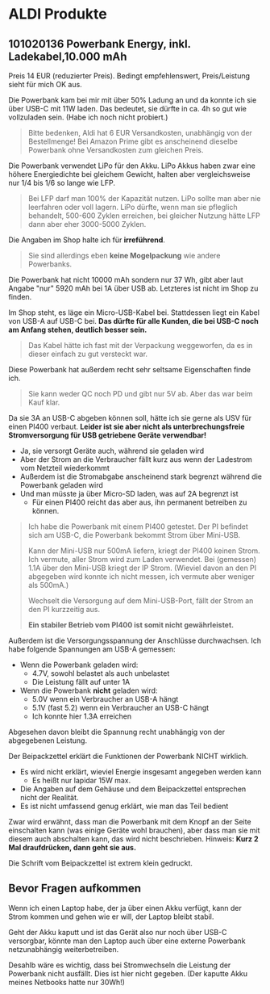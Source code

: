 # ALDI Produkte

## 101020136 Powerbank Energy, inkl. Ladekabel,10.000 mAh

Preis 14 EUR (reduzierter Preis).  Bedingt empfehlenswert, Preis/Leistung sieht für mich OK aus.

Die Powerbank kam bei mir mit über 50% Ladung an und da konnte ich sie über USB-C mit 11W laden.
Das bedeutet, sie dürfte in ca. 4h so gut wie vollzuladen sein.  (Habe ich noch nicht probiert.)

> Bitte bedenken, Aldi hat 6 EUR Versandkosten, unabhängig von der Bestellmenge!
> Bei Amazon Prime gibt es anscheinend dieselbe Powerbank ohne Versandkosten zum gleichen Preis.

Die Powerbank verwendet LiPo für den Akku.  LiPo Akkus haben zwar eine höhere Energiedichte
bei gleichem Gewicht, halten aber vergleichsweise nur 1/4 bis 1/6 so lange wie LFP.

> Bei LFP darf man 100% der Kapazität nutzen.  LiPo sollte man aber nie leerfahren oder voll lagern.
> LiPo dürfte, wenn man sie pfleglich behandelt, 500-600 Zyklen erreichen,
> bei gleicher Nutzung hätte LFP dann aber eher 3000-5000 Zyklen.

Die Angaben im Shop halte ich für **irreführend**.

> Sie sind allerdings eben **keine Mogelpackung** wie andere Powerbanks.

Die Powerbank hat nicht 10000 mAh sondern nur 37 Wh, gibt aber laut Angabe "nur" 5920 mAh bei 1A über USB ab.
Letzteres ist nicht im Shop zu finden.

Im Shop steht, es läge ein Micro-USB-Kabel bei.  Stattdessen liegt ein Kabel von USB-A auf USB-C bei.
**Das dürfte für alle Kunden, die bei USB-C noch am Anfang stehen, deutlich besser sein.**

> Das Kabel hätte ich fast mit der Verpackung weggeworfen, da es in dieser einfach zu gut versteckt war.

Diese Powerbank hat außerdem recht sehr seltsame Eigenschaften finde ich.

> Sie kann weder QC noch PD und gibt nur 5V ab.  Aber das war beim Kauf klar.

Da sie 3A an USB-C abgeben können soll, hätte ich sie gerne als USV für einen PI400 verbaut.
**Leider ist sie aber nicht als unterbrechungsfreie Stromversorgung für USB getriebene Geräte verwendbar!**

- Ja, sie versorgt Geräte auch, während sie geladen wird
- Aber der Strom an die Verbraucher fällt kurz aus wenn der Ladestrom vom Netzteil wiederkommt
- Außerdem ist die Stromabgabe anscheinend stark begrenzt während die Powerbank geladen wird
- Und man müsste ja über Micro-SD laden, was auf 2A begrenzt ist
  - Für einen PI400 reicht das aber aus, ihn permanent betreiben zu können.

> Ich habe die Powerbank mit einem PI400 getestet.
> Der PI befindet sich am USB-C,
> die Powerbank bekommt Strom über Mini-USB.
>
> Kann der Mini-USB nur 500mA liefern, kriegt der PI400 keinen Strom.
> Ich vermute, aller Strom wird zum Laden verwendet.
> Bei (gemessen) 1.1A über den Mini-USB kriegt der IP Strom.
> (Wieviel davon an den PI abgegeben wird konnte ich nicht messen, ich vermute aber weniger als 500mA.)
>
> Wechselt die Versorgung auf dem Mini-USB-Port, fällt der Strom an den PI kurzzeitig aus.
>
> **Ein stabiler Betrieb vom PI400 ist somit nicht gewährleistet.**

Außerdem ist die Versorgungsspannung der Anschlüsse durchwachsen.  Ich habe folgende Spannungen am USB-A gemessen:

- Wenn die Powerbank geladen wird:
  - 4.7V, sowohl belastet als auch unbelastet
  - Die Leistung fällt auf unter 1A
- Wenn die Powerbank **nicht** geladen wird:
  - 5.0V wenn ein Verbraucher an USB-A hängt
  - 5.1V (fast 5.2) wenn ein Verbraucher an USB-C hängt
  - Ich konnte hier 1.3A erreichen

Abgesehen davon bleibt die Spannung recht unabhängig von der abgegebenen Leistung.

Der Beipackzettel erklärt die Funktionen der Powerbank NICHT wirklich.

- Es wird nicht erklärt, wieviel Energie insgesamt angegeben werden kann
  - Es heißt nur lapidar 15W max.
- Die Angaben auf dem Gehäuse und dem Beipackzettel entsprechen nicht der Realität.
- Es ist nicht umfassend genug erklärt, wie man das Teil bedient

Zwar wird erwähnt, dass man die Powerbank mit dem Knopf an der Seite einschalten kann
(was einige Geräte wohl brauchen), aber dass man sie mit diesem auch abschalten kann,
das wird nicht beschrieben.  Hinweis:  **Kurz 2 Mal draufdrücken, dann geht sie aus.**

Die Schrift vom Beipackzettel ist extrem klein gedruckt.

## Bevor Fragen aufkommen

Wenn ich einen Laptop habe, der ja über einen Akku verfügt, kann der Strom kommen und gehen wie er will,
der Laptop bleibt stabil.

Geht der Akku kaputt und ist das Gerät also nur noch über USB-C versorgbar,
könnte man den Laptop auch über eine externe Powerbank netzunabhängig weiterbetreiben.

Desahlb wäre es wichtig, dass bei Stromwechseln die Leistung der Powerbank nicht ausfällt.
Dies ist hier nicht gegeben.  (Der kaputte Akku meines Netbooks hatte nur 30Wh!)
